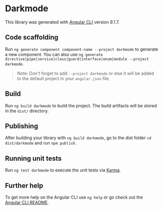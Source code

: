 # Darkmode

This library was generated with [Angular CLI](https://github.com/angular/angular-cli) version 9.1.7.

## Code scaffolding

Run `ng generate component component-name --project darkmode` to generate a new component. You can also use `ng generate directive|pipe|service|class|guard|interface|enum|module --project darkmode`.
> Note: Don't forget to add `--project darkmode` or else it will be added to the default project in your `angular.json` file. 

## Build

Run `ng build darkmode` to build the project. The build artifacts will be stored in the `dist/` directory.

## Publishing

After building your library with `ng build darkmode`, go to the dist folder `cd dist/darkmode` and run `npm publish`.

## Running unit tests

Run `ng test darkmode` to execute the unit tests via [Karma](https://karma-runner.github.io).

## Further help

To get more help on the Angular CLI use `ng help` or go check out the [Angular CLI README](https://github.com/angular/angular-cli/blob/master/README.md).

